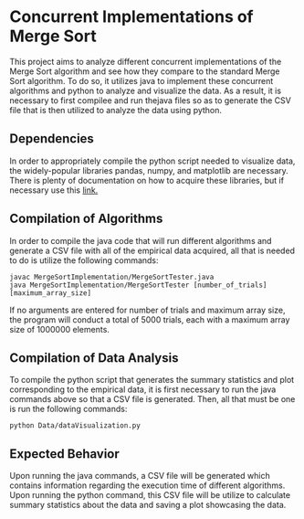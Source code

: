 # Concurrent Implementations of Merge Sort
This project aims to analyze different concurrent implementations of the Merge Sort algorithm and see how they compare to the standard Merge Sort algorithm. To do so, it utilizes java to implement these concurrent algorithms and python to analyze and visualize the data. As a result, it is necessary to first compilee and run thejava files so as to generate the CSV file that is then utilized to analyze the data using python.

## Dependencies
In order to appropriately compile the python script needed to visualize data, the widely-popular libraries pandas, numpy, and matplotlib are necessary. There is plenty of documentation on how to acquire these libraries, but if necessary use this [link.](http://www.google.com)
## Compilation of Algorithms
In order to compile the java code that will run different algorithms and generate a CSV file with all of the empirical data acquired, all that is needed to do is utilize the following commands:
```
javac MergeSortImplementation/MergeSortTester.java
java MergeSortImplementation/MergeSortTester [number_of_trials] [maximum_array_size]
```
If no arguments are entered for number of trials and maximum array size, the program will conduct a total of 5000 trials, each with a maximum array size of 1000000 elements.

## Compilation of Data Analysis
To compile the python script that generates the summary statistics and plot corresponding to the empirical data, it is first necessary to run the java commands above so that a CSV file is generated. Then, all that must be one is run the following commands:
```
python Data/dataVisualization.py
```
## Expected Behavior
Upon running the java commands, a CSV file will be generated which contains information regarding the execution time of different algorithms.
Upon running the python command, this CSV file will be utilize to calculate summary statistics about the data and saving a plot showcasing the data.
